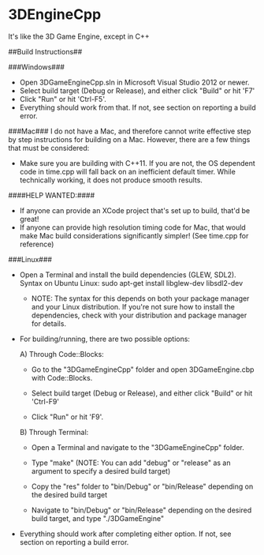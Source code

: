 3DEngineCpp
===========

It's like the 3D Game Engine, except in C++

##Build Instructions##

###Windows###
- Open 3DGameEngineCpp.sln in Microsoft Visual Studio 2012 or newer.
- Select build target (Debug or Release), and either click "Build" or hit 'F7'
- Click "Run" or hit 'Ctrl-F5'.
- Everything should work from that. If not, see section on reporting a build error.

###Mac###
I do not have a Mac, and therefore cannot write effective step by step instructions for building on a Mac. However, there are a few things that must be considered:
- Make sure you are building with C++11. If you are not, the OS dependent code in time.cpp will fall back on an inefficient default timer. While technically working, it does not produce smooth results.

####HELP WANTED:####
- If anyone can provide an XCode project that's set up to build, that'd be great!
- If anyone can provide high resolution timing code for Mac, that would make Mac build considerations significantly simpler! (See time.cpp for reference)

###Linux###
- Open a Terminal and install the build dependencies (GLEW, SDL2). Syntax on Ubuntu Linux: sudo apt-get install libglew-dev libsdl2-dev
  
    - NOTE: The syntax for this depends on both your package manager and your Linux distribution. If you're not sure how to install the dependencies, check with your distribution and package manager for details.

- For building/running, there are two possible options:

    A) Through Code::Blocks:
    - Go to the "3DGameEngineCpp" folder and open 3DGameEngine.cbp with Code::Blocks.
     
    - Select build target (Debug or Release), and either click "Build" or hit 'Ctrl-F9'
    
    - Click "Run" or hit 'F9'.
        
    B) Through Terminal:
    - Open a Terminal and navigate to the "3DGameEngineCpp" folder.
    
    - Type "make" (NOTE: You can add "debug" or "release" as an argument to specify a desired build target)
        
    - Copy the "res" folder to "bin/Debug" or "bin/Release" depending on the desired build target
        
    - Navigate to "bin/Debug" or "bin/Release" depending on the desired build target, and type "./3DGameEngine"
      
- Everything should work after completing either option. If not, see section on reporting a build error.
